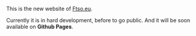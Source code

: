 This is the new website of [Ftso.eu](https://ftso.eu).

Currently it is in hard development, before to go public. And it will be soon available on **Github Pages**.